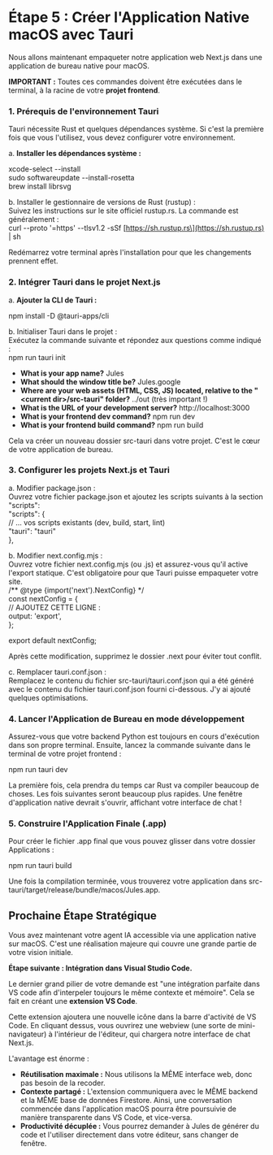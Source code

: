 # **Étape 5 : Créer l'Application Native macOS avec Tauri**

Nous allons maintenant empaqueter notre application web Next.js dans une application de bureau native pour macOS.

**IMPORTANT :** Toutes ces commandes doivent être exécutées dans le terminal, à la racine de votre **projet frontend**.

### **1\. Prérequis de l'environnement Tauri**

Tauri nécessite Rust et quelques dépendances système. Si c'est la première fois que vous l'utilisez, vous devez configurer votre environnement.

a. **Installer les dépendances système :**

xcode-select \--install  
sudo softwareupdate \--install-rosetta  
brew install librsvg

b. Installer le gestionnaire de versions de Rust (rustup) :  
Suivez les instructions sur le site officiel rustup.rs. La commande est généralement :  
curl \--proto '=https' \--tlsv1.2 \-sSf \[https://sh.rustup.rs\](https://sh.rustup.rs) | sh

Redémarrez votre terminal après l'installation pour que les changements prennent effet.

### **2\. Intégrer Tauri dans le projet Next.js**

a. **Ajouter la CLI de Tauri :**

npm install \-D @tauri-apps/cli

b. Initialiser Tauri dans le projet :  
Exécutez la commande suivante et répondez aux questions comme indiqué :  
npm run tauri init

* **What is your app name?** Jules  
* **What should the window title be?** Jules.google  
* **Where are your web assets (HTML, CSS, JS) located, relative to the "\<current dir\>/src-tauri" folder?** ../out (très important \!)  
* **What is the URL of your development server?** http://localhost:3000  
* **What is your frontend dev command?** npm run dev  
* **What is your frontend build command?** npm run build

Cela va créer un nouveau dossier src-tauri dans votre projet. C'est le cœur de votre application de bureau.

### **3\. Configurer les projets Next.js et Tauri**

a. Modifier package.json :  
Ouvrez votre fichier package.json et ajoutez les scripts suivants à la section "scripts":  
"scripts": {  
  // ... vos scripts existants (dev, build, start, lint)  
  "tauri": "tauri"  
},

b. Modifier next.config.mjs :  
Ouvrez votre fichier next.config.mjs (ou .js) et assurez-vous qu'il active l'export statique. C'est obligatoire pour que Tauri puisse empaqueter votre site.  
/\*\* @type {import('next').NextConfig} \*/  
const nextConfig \= {  
  // AJOUTEZ CETTE LIGNE :  
  output: 'export',  
};

export default nextConfig;

Après cette modification, supprimez le dossier .next pour éviter tout conflit.

c. Remplacer tauri.conf.json :  
Remplacez le contenu du fichier src-tauri/tauri.conf.json qui a été généré avec le contenu du fichier tauri.conf.json fourni ci-dessous. J'y ai ajouté quelques optimisations.

### **4\. Lancer l'Application de Bureau en mode développement**

Assurez-vous que votre backend Python est toujours en cours d'exécution dans son propre terminal. Ensuite, lancez la commande suivante dans le terminal de votre projet frontend :

npm run tauri dev

La première fois, cela prendra du temps car Rust va compiler beaucoup de choses. Les fois suivantes seront beaucoup plus rapides. Une fenêtre d'application native devrait s'ouvrir, affichant votre interface de chat \!

### **5\. Construire l'Application Finale (.app)**

Pour créer le fichier .app final que vous pouvez glisser dans votre dossier Applications :

npm run tauri build

Une fois la compilation terminée, vous trouverez votre application dans src-tauri/target/release/bundle/macos/Jules.app.

## **Prochaine Étape Stratégique**

Vous avez maintenant votre agent IA accessible via une application native sur macOS. C'est une réalisation majeure qui couvre une grande partie de votre vision initiale.

**Étape suivante : Intégration dans Visual Studio Code.**

Le dernier grand pilier de votre demande est "une intégration parfaite dans VS code afin d'interpeler toujours le même contexte et mémoire". Cela se fait en créant une **extension VS Code**.

Cette extension ajoutera une nouvelle icône dans la barre d'activité de VS Code. En cliquant dessus, vous ouvrirez une webview (une sorte de mini-navigateur) à l'intérieur de l'éditeur, qui chargera notre interface de chat Next.js.

L'avantage est énorme :

* **Réutilisation maximale :** Nous utilisons la MÊME interface web, donc pas besoin de la recoder.  
* **Contexte partagé :** L'extension communiquera avec le MÊME backend et la MÊME base de données Firestore. Ainsi, une conversation commencée dans l'application macOS pourra être poursuivie de manière transparente dans VS Code, et vice-versa.  
* **Productivité décuplée :** Vous pourrez demander à Jules de générer du code et l'utiliser directement dans votre éditeur, sans changer de fenêtre.